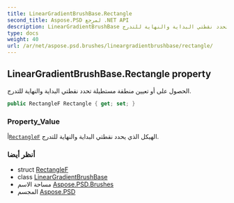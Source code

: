 ```yaml
---
title: LinearGradientBrushBase.Rectangle
second_title: Aspose.PSD لمرجع .NET API
description: LinearGradientBrushBase ملكية. الحصول على أو تعيين منطقة مستطيلة تحدد نقطتي البداية والنهاية للتدرج.
type: docs
weight: 40
url: /ar/net/aspose.psd.brushes/lineargradientbrushbase/rectangle/
---
```

## LinearGradientBrushBase.Rectangle property

الحصول على أو تعيين منطقة مستطيلة تحدد نقطتي البداية والنهاية للتدرج.

```csharp
public RectangleF Rectangle { get; set; }
```

### Property_Value

أ[`RectangleF`](../../../aspose.psd/rectanglef/) الهيكل الذي يحدد نقطتي البداية والنهاية للتدرج.

### أنظر أيضا

* struct [RectangleF](../../../aspose.psd/rectanglef/)
* class [LinearGradientBrushBase](../)
* مساحة الاسم [Aspose.PSD.Brushes](../../lineargradientbrushbase/)
* المجسم [Aspose.PSD](../../../)


